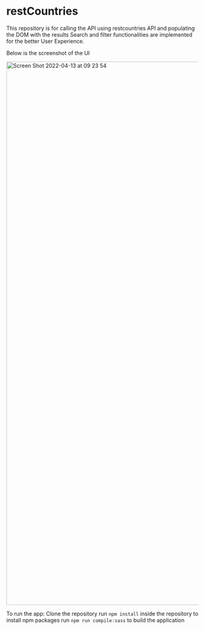 # restCountries

This repository is for calling the API using restcountries API and populating the DOM with the results
Search and filter functionalities are implemented for the better User Experience.

Below is the screenshot of the UI

<img width="1423" alt="Screen Shot 2022-04-13 at 09 23 54" src="https://user-images.githubusercontent.com/36986840/163122307-a4945c4e-246c-4e02-a17b-5d61f745f276.png">

To run the app:
Clone the repository
run `npm install` inside the repository to install npm packages
run `npm run compile:sass` to build the application
